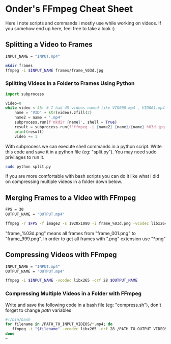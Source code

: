 # Onder's FFmpeg Cheat Sheet

Here i note scripts and commands i mostly use while working on videos. If you somehow end up here, feel free to take a look :)

## Splitting a Video to Frames

```sh
INPUT_NAME = "INPUT.mp4"

mkdir frames
ffmpeg -i $INPUT_NAME frames/frame_%03d.jpg
```

### Splitting Videos in a Folder to Frames Using Python

```python
import subprocess

video=0
while video < 45: # I had 45 videos named like VID000.mp4 , VID001.mp4 ...
	name = 'VID' + str(video).zfill(2)
	name2 = name + '.mp4'
	subprocess.run(f'mkdir {name}', shell = True)
	result = subprocess.run(f'ffmpeg -i {name2} {name}/{name}_%03d.jpg', shell = True)
	print(result)
	video += 1

```
With subprocess we can execute shell commands in a python script. Write this code and save it in a python file (eg: "split.py"). You may need sudo privilages to run it. 

```sh
sudo python split.py
```

If you are more comfortable with bash scripts you can do it like what i did on compressing multiple videos in a folder down below.

## Merging Frames to a Video with FFmpeg

```sh
FPS = 30
OUTPUT_NAME = "OUTPUT.mp4"

ffmpeg -r $FPS -f image2 -s 1920x1080 -i frame_%03d.png -vcodec libx264 -crf 25  -pix_fmt yuv420p $OUTPUT
```
"frame_%03d.png" means all frames from "frame_001.png" to "frame_999.png".
In order to get all frames with ".png" extension use "*png"


## Compressing Videos with FFmpeg

```sh
INPUT_NAME = "INPUT.mp4"
OUTPUT_NAME = "OUTPUT.mp4"

ffmpeg -i $INPUT_NAME -vcodec libx265 -crf 28 $OUTPUT_NAME
```

### Compressing Multiple Videos in a Folder with FFmpeg
Write and save the following code in a bash file (eg: "compress.sh"), don't forget to change _path_ variables

```sh
#!/bin/bash
for filename in /PATH_TO_INPUT_VIDEOS/*.mp4; do
   ffmpeg -i "$filename" -vcodec libx265 -crf 28 /PATH_TO_OUTPUT_VIDEOS/"$(basename "$filename" .mp4).mp4"
done
~    
```
